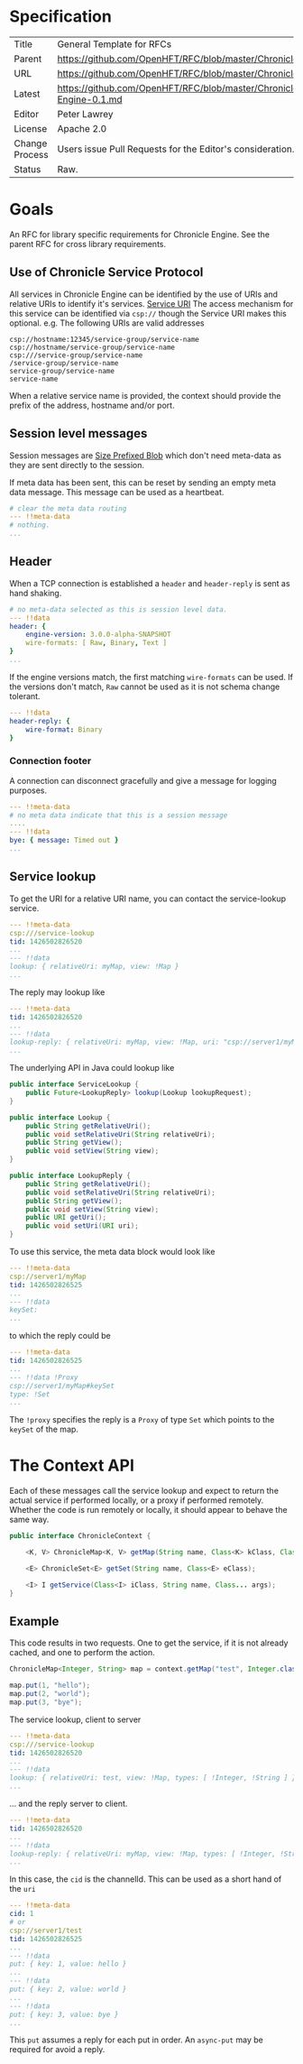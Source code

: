 # Specification

|         |                                                                         |
|:------- | ----------------------------------------------------------------------- |
| Title   | General Template for RFCs                                               |
| Parent  | https://github.com/OpenHFT/RFC/blob/master/Chronicle                    |
| URL     | https://github.com/OpenHFT/RFC/blob/master/Chronicle/Engine             |
| Latest  | https://github.com/OpenHFT/RFC/blob/master/Chronicle/Engine/Chronicle-Engine-0.1.md |
| Editor  | Peter Lawrey                                                            |
| License | Apache 2.0                                                              |
| Change Process | Users issue Pull Requests for the Editor's consideration.        |
| Status  | Raw.                                                                    |

# Goals
An RFC for library specific requirements for Chronicle Engine. See the parent RFC for cross library requirements.

## Use of Chronicle Service Protocol
All services in Chronicle Engine can be identified by the use of URIs and relative URIs to identify it's services. [Service URI](https://github.com/OpenHFT/RFC/blob/master/Services/URI/)
The access mechanism for this service can be identified via `csp://` though the Service URI makes this optional. e.g. The following URIs are valid addresses
```
csp://hostname:12345/service-group/service-name
csp://hostname/service-group/service-name
csp:///service-group/service-name
/service-group/service-name
service-group/service-name
service-name
```

When a relative service name is provided, the context should provide the prefix of the address, hostname and/or port.

## Session level messages
Session messages are [Size Prefixed Blob](https://github.com/OpenHFT/RFC/blob/master/Size-Prefixed-Blob/) which don't need meta-data as they are sent directly to the session.

If meta data has been sent, this can be reset by sending an empty meta data message.  This message can be used as a heartbeat.

```yaml
# clear the meta data routing
--- !!meta-data
# nothing.
...
```

## Header
When a TCP connection is established a `header` and `header-reply` is sent as hand shaking.

```yaml
# no meta-data selected as this is session level data.
--- !!data
header: {
    engine-version: 3.0.0-alpha-SNAPSHOT
    wire-formats: [ Raw, Binary, Text ]
}
...
```

If the engine versions match, the first matching `wire-formats` can be used.
If the versions don't match, `Raw` cannot be used as it is not schema change tolerant.

```yaml
--- !!data
header-reply: {
    wire-format: Binary
}
```

### Connection footer
A connection can disconnect gracefully and give a message for logging purposes.
```yaml
--- !!meta-data
# no meta data indicate that this is a session message
....
--- !!data
bye: { message: Timed out }
...
```

## Service lookup
To get the URI for a relative URI name, you can contact the service-lookup service.

```yaml
--- !!meta-data
csp:///service-lookup
tid: 1426502826520
...
--- !!data
lookup: { relativeUri: myMap, view: !Map }
...
```

The reply may lookup like
```yaml
--- !!meta-data
tid: 1426502826520
...
--- !!data
lookup-reply: { relativeUri: myMap, view: !Map, uri: "csp://server1/myMap" }
...
```

The underlying API in Java could lookup like
```java
public interface ServiceLookup {
    public Future<LookupReply> lookup(Lookup lookupRequest);
}

public interface Lookup {
    public String getRelativeUri();
    public void setRelativeUri(String relativeUri);
    public String getView();
    public void setView(String view);
}

public interface LookupReply {
    public String getRelativeUri();
    public void setRelativeUri(String relativeUri);
    public String getView();
    public void setView(String view);
    public URI getUri();
    public void setUri(URI uri);
}
```

To use this service, the meta data block would look like
```yaml
--- !!meta-data
csp://server1/myMap
tid: 1426502826525
...
--- !!data
keySet:
...
```

to which the reply could be
```yaml
--- !!meta-data
tid: 1426502826525
...
--- !!data !Proxy
csp://server1/myMap#keySet
type: !Set
...
```

The `!proxy` specifies the reply is a `Proxy` of type `Set` which points to the `keySet` of the map.

# The Context API
Each of these messages call the service lookup and expect to return the actual service if performed locally,
or a proxy if performed remotely.  Whether the code is run remotely or locally, it should appear to behave the same way.

```java
public interface ChronicleContext {

    <K, V> ChronicleMap<K, V> getMap(String name, Class<K> kClass, Class<V> vClass);

    <E> ChronicleSet<E> getSet(String name, Class<E> eClass);

    <I> I getService(Class<I> iClass, String name, Class... args);
}
```

## Example
This code results in two requests.  One to get the service, if it is not already cached, and one to perform the action.
```java
ChronicleMap<Integer, String> map = context.getMap("test", Integer.class, String.class);

map.put(1, "hello");
map.put(2, "world");
map.put(3, "bye");
```

The service lookup, client to server
```yaml
--- !!meta-data
csp:///service-lookup
tid: 1426502826520
...
--- !!data
lookup: { relativeUri: test, view: !Map, types: [ !Integer, !String ] }
...
```
... and the reply server to client.

```yaml
--- !!meta-data
tid: 1426502826520
...
--- !!data
lookup-reply: { relativeUri: myMap, view: !Map, types: [ !Integer, !String ], uri: "csp://server1/test", cid: 1 }
...
```
In this case, the `cid` is the channelId.  This can be used as a short hand of the `uri`

```yaml
--- !!meta-data
cid: 1
# or
csp://server1/test
tid: 1426502826525
...
--- !!data
put: { key: 1, value: hello }
...
--- !!data
put: { key: 2, value: world }
...
--- !!data
put: { key: 3, value: bye }
...
```

This `put` assumes a reply for each put in order.  An `async-put` may be required for avoid a reply.